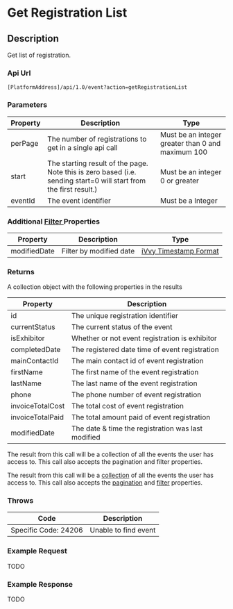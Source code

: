 # Get Registration List

## Description

Get list of registration.

### Api Url

`[PlatformAddress]/api/1.0/event?action=getRegistrationList`

### Parameters

| Property | Description | Type |
| --- | --- | --- |
| perPage | The number of registrations to get in a single api call | Must be an integer greater than 0 and maximum 100 |
| start | The starting result of the page. Note this is zero based \(i.e. sending start=0 will start from the first result.\) | Must be an integer 0 or greater |
| eventId | The event identifier | Must be a Integer |

### Additional [Filter ](../interpreting-the-response/filtering.md)Properties

| Property | Description | Type |
| --- | --- | --- |
| modifiedDate | Filter by modified date | [iVvy Timestamp Format](../development-reference/timestamp-format.md) |

### Returns

A collection object with the following properties in the results

| Property | Description |
| --- | --- |
| id | The unique registration identifier |
| currentStatus | The current status of the event |
| isExhibitor | Whether or not event registration is exhibitor |
| completedDate | The registered date time of event registration |
| mainContactId | The main contact id of event registration |
| firstName | The first name of the event registration |
| lastName | The last name of the event registration |
| phone | The phone number of event registration |
| invoiceTotalCost | The total cost of event registration |
| invoiceTotalPaid | The total amount paid of event registration |
| modifiedDate | The date & time the registration was last modified |

The result from this call will be a collection of all the events the user has access to. This call also accepts the pagination and filter properties.

The result from this call will be a [collection](./#collections) of all the events the user has access to. This call also accepts the [pagination](./#pagination) and [filter](./#filtering) properties.

### Throws

| Code | Description |
| --- | --- |
| Specific Code: 24206 | Unable to find event |

### Example Request

TODO

### Example Response

TODO

